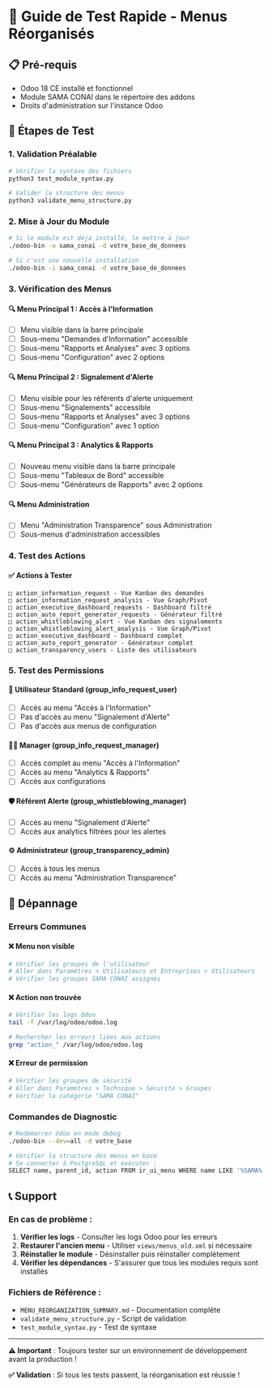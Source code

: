 # 🚀 Guide de Test Rapide - Menus Réorganisés

## 📋 **Pré-requis**
- Odoo 18 CE installé et fonctionnel
- Module SAMA CONAI dans le répertoire des addons
- Droits d'administration sur l'instance Odoo

## 🔧 **Étapes de Test**

### 1. **Validation Préalable**
```bash
# Vérifier la syntaxe des fichiers
python3 test_module_syntax.py

# Valider la structure des menus
python3 validate_menu_structure.py
```

### 2. **Mise à Jour du Module**
```bash
# Si le module est déjà installé, le mettre à jour
./odoo-bin -u sama_conai -d votre_base_de_donnees

# Si c'est une nouvelle installation
./odoo-bin -i sama_conai -d votre_base_de_donnees
```

### 3. **Vérification des Menus**

#### 🔍 **Menu Principal 1 : Accès à l'Information**
- [ ] Menu visible dans la barre principale
- [ ] Sous-menu "Demandes d'Information" accessible
- [ ] Sous-menu "Rapports et Analyses" avec 3 options
- [ ] Sous-menu "Configuration" avec 2 options

#### 🔍 **Menu Principal 2 : Signalement d'Alerte**
- [ ] Menu visible pour les référents d'alerte uniquement
- [ ] Sous-menu "Signalements" accessible
- [ ] Sous-menu "Rapports et Analyses" avec 3 options
- [ ] Sous-menu "Configuration" avec 1 option

#### 🔍 **Menu Principal 3 : Analytics & Rapports**
- [ ] Nouveau menu visible dans la barre principale
- [ ] Sous-menu "Tableaux de Bord" accessible
- [ ] Sous-menu "Générateurs de Rapports" avec 2 options

#### 🔍 **Menu Administration**
- [ ] Menu "Administration Transparence" sous Administration
- [ ] Sous-menus d'administration accessibles

### 4. **Test des Actions**

#### ✅ **Actions à Tester**
```
□ action_information_request - Vue Kanban des demandes
□ action_information_request_analysis - Vue Graph/Pivot
□ action_executive_dashboard_requests - Dashboard filtré
□ action_auto_report_generator_requests - Générateur filtré
□ action_whistleblowing_alert - Vue Kanban des signalements
□ action_whistleblowing_alert_analysis - Vue Graph/Pivot
□ action_executive_dashboard - Dashboard complet
□ action_auto_report_generator - Générateur complet
□ action_transparency_users - Liste des utilisateurs
```

### 5. **Test des Permissions**

#### 👤 **Utilisateur Standard (group_info_request_user)**
- [ ] Accès au menu "Accès à l'Information"
- [ ] Pas d'accès au menu "Signalement d'Alerte"
- [ ] Pas d'accès aux menus de configuration

#### 👨‍💼 **Manager (group_info_request_manager)**
- [ ] Accès complet au menu "Accès à l'Information"
- [ ] Accès au menu "Analytics & Rapports"
- [ ] Accès aux configurations

#### 🛡️ **Référent Alerte (group_whistleblowing_manager)**
- [ ] Accès au menu "Signalement d'Alerte"
- [ ] Accès aux analytics filtrées pour les alertes

#### ⚙️ **Administrateur (group_transparency_admin)**
- [ ] Accès à tous les menus
- [ ] Accès au menu "Administration Transparence"

## 🐛 **Dépannage**

### Erreurs Communes

#### ❌ **Menu non visible**
```bash
# Vérifier les groupes de l'utilisateur
# Aller dans Paramètres > Utilisateurs et Entreprises > Utilisateurs
# Vérifier les groupes SAMA CONAI assignés
```

#### ❌ **Action non trouvée**
```bash
# Vérifier les logs Odoo
tail -f /var/log/odoo/odoo.log

# Rechercher les erreurs liées aux actions
grep "action_" /var/log/odoo/odoo.log
```

#### ❌ **Erreur de permission**
```bash
# Vérifier les groupes de sécurité
# Aller dans Paramètres > Technique > Sécurité > Groupes
# Vérifier la catégorie "SAMA CONAI"
```

### Commandes de Diagnostic

```bash
# Redémarrer Odoo en mode debug
./odoo-bin --dev=all -d votre_base

# Vérifier la structure des menus en base
# Se connecter à PostgreSQL et exécuter :
SELECT name, parent_id, action FROM ir_ui_menu WHERE name LIKE '%SAMA%' OR name LIKE '%Information%' OR name LIKE '%Alerte%';
```

## 📞 **Support**

### En cas de problème :

1. **Vérifier les logs** - Consulter les logs Odoo pour les erreurs
2. **Restaurer l'ancien menu** - Utiliser `views/menus_old.xml` si nécessaire
3. **Réinstaller le module** - Désinstaller puis réinstaller complètement
4. **Vérifier les dépendances** - S'assurer que tous les modules requis sont installés

### Fichiers de Référence :
- `MENU_REORGANIZATION_SUMMARY.md` - Documentation complète
- `validate_menu_structure.py` - Script de validation
- `test_module_syntax.py` - Test de syntaxe

---
**⚠️ Important** : Toujours tester sur un environnement de développement avant la production !

**✅ Validation** : Si tous les tests passent, la réorganisation est réussie !